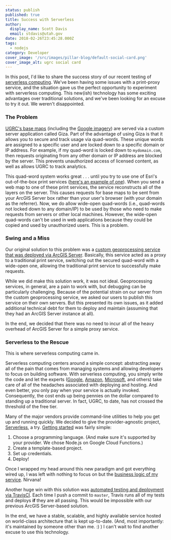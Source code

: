 ```yaml
---
status: publish
published: true
title: Success with Serverless
author:
  display_name: Scott Davis
  email: stdavis@utah.gov
date: 2018-02-26T23:45:28.000Z
tags:
  - nodejs
category: Developer
cover_image: '/src/images/pillar-blog/default-social-card.png'
cover_image_alt: ugrc social card
---
```


In this post, I'd like to share the success story of our recent testing of [serverless computing](https://en.wikipedia.org/wiki/Serverless_computing). We've been having some issues with a print-proxy service, and the situation gave us the perfect opportunity to experiment with serverless computing. This new(ish) technology has some exciting advantages over traditional solutions, and we've been looking for an excuse to try it out. We weren't disappointed.

### The Problem

[UGRC's base maps](/products/base-maps) (including the [Google imagery](/documentation/discover/licensed-imagery)) are served via a custom server application called Giza. Part of the advantage of using Giza is that it allows you to secure and track usage via quad-words. These unique words are assigned to a specific user and are locked down to a specific domain or IP address. For example, if my quad-word is locked down to `mydomain.com`, then requests originating from any other domain or IP address are blocked by the server. This prevents unauthorized access of licensed content, as well as allows UGRC to track analytics.

This quad-word system works great . . . until you try to use one of Esri's out-of-the-box print services ([here's an example of one](http://mapserv.utah.gov/arcgis/rest/services/Utilities/PrintingTools/GPServer)). When you send a web map to one of these print services, the service reconstructs all of the layers on the server. This causes requests for base maps to be sent from your ArcGIS Server box rather than your user's browser (with your domain as the referrer). Now, we do allow wide-open quad-words (i.e., quad-words not locked down to any domain/IP) to be used by those who need to make requests from servers or other local machines. However, the wide-open quad-words can't be used in web applications because they could be copied and used by unauthorized users. This is a problem.

### Swing and a Miss

Our original solution to this problem was a [custom geoprocessing service that was deployed via ArcGIS Server](https://github.com/agrc/print-proxy). Basically, this service acted as a proxy to a traditional print service, switching out the secured quad-word with a wide-open one, allowing the traditional print service to successfully make requests.

While we did make this solution work, it was not ideal. Geoprocessing services, in general, are a pain to work with, but debugging can be particularly challenging. Because of the potential strain on our server from the custom geoprocessing service, we asked our users to publish this service on their own servers. But this presented its own issues, as it added additional technical debt for them to deploy and maintain (assuming that they had an ArcGIS Server instance at all).

In the end, we decided that there was no need to incur all of the heavy overhead of ArcGIS Server for a simple proxy service.

### Serverless to the Rescue

This is where serverless computing came in.

Serverless computing centers around a simple concept: abstracting away all of the pain that comes from managing systems and allowing developers to focus on building software. With serverless computing, you simply write the code and let the experts ([Google](https://cloud.google.com/functions/), [Amazon](https://aws.amazon.com/lambda/), [Microsoft](https://azure.microsoft.com/en-us/services/functions/), and others) take care of all of the headaches associated with deploying and hosting. And even better, you only pay when your service is actually invoked. Consequently, the cost ends up being pennies on the dollar compared to standing up a traditional server. In fact, UGRC, to date, has not crossed the threshold of the free tier.

Many of the major vendors provide command-line utilities to help you get up and running quickly. We decided to give the provider-agnostic project, [Serverless](https://www.serverless.com/), a try. [Getting started](https://www.serverless.com/framework/docs/providers/google/guide/quick-start/) was fairly simple:

1. Choose a programming language. (And make sure it's supported by your provider. We chose Node.js on Google Cloud Functions.)
1. Create a template-based project.
1. Set up credentials.
1. Deploy!

Once I wrapped my head around this new paradigm and got everything wired up, I was left with nothing to focus on but the [business logic of my service](https://github.com/agrc/serverless-print-proxy/blob/master/index.js). Nirvana!

Another huge win with this solution was [automated testing and deployment via TravisCI](https://travis-ci.org/agrc/serverless-print-proxy). Each time I push a commit to `master`, Travis runs all of my tests and deploys **if** they are all passing. This would be impossible with our previous ArcGIS Server-based solution.

In the end, we have a stable, scalable, and highly available service hosted on world-class architecture that is kept up-to-date. (And, most importantly: it's maintained by someone other than me. :) ) I can't wait to find another excuse to use this technology.
